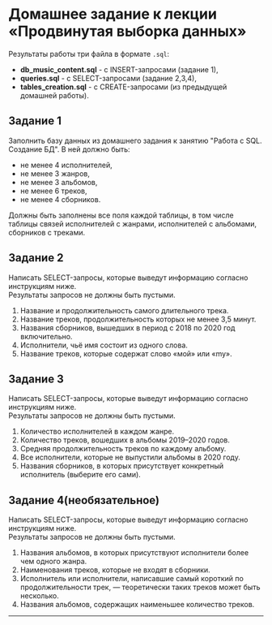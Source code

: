 # Домашнее задание к лекции «Продвинутая выборка данных»


Результаты работы  три файла в формате `.sql`:

- **db_music_content.sql** - с INSERT-запросами (задание 1),
- **queries.sql** - с SELECT-запросами (задание 2,3,4),
- **tables_creation.sql** - с CREATE-запросами (из предыдущей домашней работы).

## Задание 1

Заполнить базу данных из домашнего задания к занятию "Работа с SQL. Создание БД". В ней должно быть:

- не менее 4 исполнителей,
- не менее 3 жанров,
- не менее 3 альбомов,
- не менее 6 треков,
- не менее 4 сборников.

Должны быть заполнены все поля каждой таблицы, в том числе таблицы связей исполнителей с жанрами, исполнителей с альбомами, сборников с треками.

## Задание 2

Написать SELECT-запросы, которые выведут информацию согласно инструкциям ниже.  
Результаты запросов не должны быть пустыми.

1. Название и продолжительность самого длительного трека.
2. Название треков, продолжительность которых не менее 3,5 минут.
3. Названия сборников, вышедших в период с 2018 по 2020 год включительно.
4. Исполнители, чьё имя состоит из одного слова.
5. Название треков, которые содержат слово «мой» или «my».


## Задание 3

Написать SELECT-запросы, которые выведут информацию согласно инструкциям ниже.  
Результаты запросов не должны быть пустыми.

1. Количество исполнителей в каждом жанре.
2. Количество треков, вошедших в альбомы 2019–2020 годов.
3. Средняя продолжительность треков по каждому альбому.
4. Все исполнители, которые не выпустили альбомы в 2020 году.
5. Названия сборников, в которых присутствует конкретный исполнитель (выберите его сами).


## Задание 4(необязательное)

Написать SELECT-запросы, которые выведут информацию согласно инструкциям ниже.  
Результаты запросов не должны быть пустыми.

1. Названия альбомов, в которых присутствуют исполнители более чем одного жанра.
2. Наименования треков, которые не входят в сборники.
3. Исполнитель или исполнители, написавшие самый короткий по продолжительности трек, — теоретически таких треков может быть несколько.
4. Названия альбомов, содержащих наименьшее количество треков.

---

